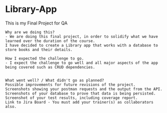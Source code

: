 # Library-App
This is my Final Project for QA


    Why are we doing this?
    - We are doing this final project, in order to solidify what we have learned over the duration of the course.
    I have decided to create a Library app that works with a database to store books and their details.
    
    How I expected the challenge to go.
    - I expect the challenge to go well and all major aspects of the app being covered such as CRUD dependencies.
    
    
    What went well? / What didn't go as planned?
    Possible improvements for future revisions of the project.
    Screenshots showing your postman requests and the output from the API.
    Screenshots of your database to prove that data is being persisted.
    Screenshot of your test results, including coverage report.
    Link to Jira Board - You must add your trainer(s) as collaborators also.


